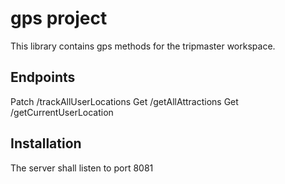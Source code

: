 # gps project
This library contains gps methods for the tripmaster workspace.

## Endpoints
Patch /trackAllUserLocations
Get /getAllAttractions
Get /getCurrentUserLocation

## Installation
The server shall listen to port 8081
